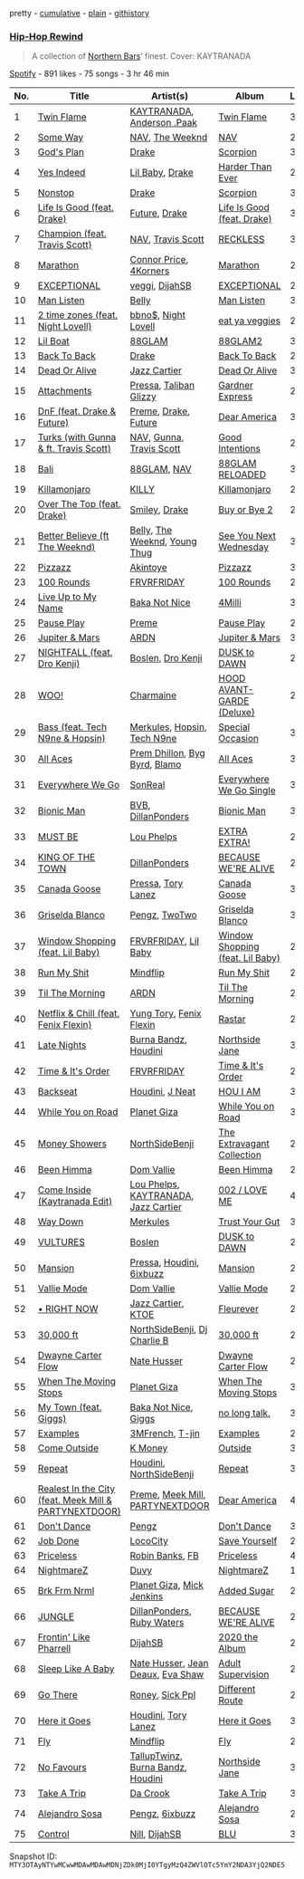 pretty - [cumulative](/playlists/cumulative/37i9dQZF1DXb9tg3GqJkNv.md) - [plain](/playlists/plain/37i9dQZF1DXb9tg3GqJkNv) - [githistory](https://github.githistory.xyz/mackorone/spotify-playlist-archive/blob/main/playlists/plain/37i9dQZF1DXb9tg3GqJkNv)

### [Hip\-Hop Rewind](https://open.spotify.com/playlist/37i9dQZF1DXb9tg3GqJkNv)

> A collection of <a href="https://open.spotify.com/playlist/37i9dQZF1DX59ogDi1Z2XL?si=75c9bb9755f54283">Northern Bars</a>’ finest\. Cover: KAYTRANADA

[Spotify](https://open.spotify.com/user/spotify) - 891 likes - 75 songs - 3 hr 46 min

| No. | Title | Artist(s) | Album | Length |
|---|---|---|---|---|
| 1 | [Twin Flame](https://open.spotify.com/track/15cYjzRUBRrDHn76GdxWiv) | [KAYTRANADA](https://open.spotify.com/artist/6qgnBH6iDM91ipVXv28OMu), [Anderson .Paak](https://open.spotify.com/artist/3jK9MiCrA42lLAdMGUZpwa) | [Twin Flame](https://open.spotify.com/album/1SzuRFxlqSZTIWUEE587Oy) | 3:52 |
| 2 | [Some Way](https://open.spotify.com/track/7zxRMhXxJMQCeDDg0rKAVo) | [NAV](https://open.spotify.com/artist/7rkW85dBwwrJtlHRDkJDAC), [The Weeknd](https://open.spotify.com/artist/1Xyo4u8uXC1ZmMpatF05PJ) | [NAV](https://open.spotify.com/album/4JR29CNW14Zc4Z5vflxkoJ) | 2:59 |
| 3 | [God's Plan](https://open.spotify.com/track/6DCZcSspjsKoFjzjrWoCdn) | [Drake](https://open.spotify.com/artist/3TVXtAsR1Inumwj472S9r4) | [Scorpion](https://open.spotify.com/album/1ATL5GLyefJaxhQzSPVrLX) | 3:18 |
| 4 | [Yes Indeed](https://open.spotify.com/track/6vN77lE9LK6HP2DewaN6HZ) | [Lil Baby](https://open.spotify.com/artist/5f7VJjfbwm532GiveGC0ZK), [Drake](https://open.spotify.com/artist/3TVXtAsR1Inumwj472S9r4) | [Harder Than Ever](https://open.spotify.com/album/7yf9ZJyHRbp8sHtpDKfPpt) | 2:22 |
| 5 | [Nonstop](https://open.spotify.com/track/0TlLq3lA83rQOYtrqBqSct) | [Drake](https://open.spotify.com/artist/3TVXtAsR1Inumwj472S9r4) | [Scorpion](https://open.spotify.com/album/1ATL5GLyefJaxhQzSPVrLX) | 3:58 |
| 6 | [Life Is Good \(feat\. Drake\)](https://open.spotify.com/track/5yY9lUy8nbvjM1Uyo1Uqoc) | [Future](https://open.spotify.com/artist/1RyvyyTE3xzB2ZywiAwp0i), [Drake](https://open.spotify.com/artist/3TVXtAsR1Inumwj472S9r4) | [Life Is Good \(feat\. Drake\)](https://open.spotify.com/album/5uCEoLCj3ZZZ1EtzQdQWVl) | 3:57 |
| 7 | [Champion \(feat\. Travis Scott\)](https://open.spotify.com/track/6nO3tr47nr2P7f3hXb8JIo) | [NAV](https://open.spotify.com/artist/7rkW85dBwwrJtlHRDkJDAC), [Travis Scott](https://open.spotify.com/artist/0Y5tJX1MQlPlqiwlOH1tJY) | [RECKLESS](https://open.spotify.com/album/1hTrdWpdPEeXHQWc9GmpxZ) | 3:15 |
| 8 | [Marathon](https://open.spotify.com/track/6TVqffNTpDAlfCtDIKyFbZ) | [Connor Price](https://open.spotify.com/artist/5zixe6AbgXPqt4c1uSl94L), [4Korners](https://open.spotify.com/artist/3OkT1SRceq0PfwGWmTvFab) | [Marathon](https://open.spotify.com/album/0kxzCodCyY6zf1KJMR8tCm) | 2:16 |
| 9 | [EXCEPTIONAL](https://open.spotify.com/track/02oVra8RWdAYaKbdinrfRC) | [veggi](https://open.spotify.com/artist/1hrOvw6197WGlXcIBJAp7v), [DijahSB](https://open.spotify.com/artist/4H9N7llvyhoddyD2oIrXWt) | [EXCEPTIONAL](https://open.spotify.com/album/2bCu6FoQW3rXWUqdAsfof2) | 2:17 |
| 10 | [Man Listen](https://open.spotify.com/track/5GoGjEsPvr0McJQiGGCnws) | [Belly](https://open.spotify.com/artist/0FOWNUFHPnMy0vOw1siGqi) | [Man Listen](https://open.spotify.com/album/1AAaWeadQaRO6Vab1u3qyU) | 3:03 |
| 11 | [2 time zones \(feat\. Night Lovell\)](https://open.spotify.com/track/5d2fEfIzQz67c3YQ2trVnE) | [bbno$](https://open.spotify.com/artist/41X1TR6hrK8Q2ZCpp2EqCz), [Night Lovell](https://open.spotify.com/artist/2y246nnP9pQT0E6v3ZMMOO) | [eat ya veggies](https://open.spotify.com/album/6iMshsixZe8oMteQdln5kp) | 2:41 |
| 12 | [Lil Boat](https://open.spotify.com/track/3Zcv9IeYgCvEhxFTfsduaQ) | [88GLAM](https://open.spotify.com/artist/2I9SLklAOG0vdMiUUMNxRl) | [88GLAM2](https://open.spotify.com/album/1BgPkFMgud3lmEc6enZsjd) | 3:00 |
| 13 | [Back To Back](https://open.spotify.com/track/5lFDtgWsjRJu8fPOAyJIAK) | [Drake](https://open.spotify.com/artist/3TVXtAsR1Inumwj472S9r4) | [Back To Back](https://open.spotify.com/album/79qV4McLzhs8U3FyRKnocz) | 2:50 |
| 14 | [Dead Or Alive](https://open.spotify.com/track/6ekV6MGnPTuCOnjB4VcWGc) | [Jazz Cartier](https://open.spotify.com/artist/0sc5zYshOdiFD4ayqMrJbJ) | [Dead Or Alive](https://open.spotify.com/album/3TDEhWhq4igbjoquhj8NOp) | 3:14 |
| 15 | [Attachments](https://open.spotify.com/track/1SedJ3dLWoCqnPIGeEMUJH) | [Pressa](https://open.spotify.com/artist/5olrQpDroHT7sjmYWMLivy), [Taliban Glizzy](https://open.spotify.com/artist/2J4wmwS5YSjQKzEEM7AiJh) | [Gardner Express](https://open.spotify.com/album/24nydg8i966CawS06yCtZh) | 2:51 |
| 16 | [DnF \(feat\. Drake & Future\)](https://open.spotify.com/track/5EMKS6mLi4JprJxy8IGdhT) | [Preme](https://open.spotify.com/artist/0bdJZl7TDeiymDYzMJnVh2), [Drake](https://open.spotify.com/artist/3TVXtAsR1Inumwj472S9r4), [Future](https://open.spotify.com/artist/1RyvyyTE3xzB2ZywiAwp0i) | [Dear America](https://open.spotify.com/album/4ph77Ne0Z4oktYiXHDSH3G) | 3:25 |
| 17 | [Turks \(with Gunna & ft\. Travis Scott\)](https://open.spotify.com/track/7IMwEtpAiJanqF6vQteZN2) | [NAV](https://open.spotify.com/artist/7rkW85dBwwrJtlHRDkJDAC), [Gunna](https://open.spotify.com/artist/2hlmm7s2ICUX0LVIhVFlZQ), [Travis Scott](https://open.spotify.com/artist/0Y5tJX1MQlPlqiwlOH1tJY) | [Good Intentions](https://open.spotify.com/album/0jk3nAmtiIfwLU4CvDDMaS) | 2:41 |
| 18 | [Bali](https://open.spotify.com/track/4y5tKWeAUcaFE6O8Fa8XsY) | [88GLAM](https://open.spotify.com/artist/2I9SLklAOG0vdMiUUMNxRl), [NAV](https://open.spotify.com/artist/7rkW85dBwwrJtlHRDkJDAC) | [88GLAM RELOADED](https://open.spotify.com/album/5FqQFZh4GPzYuEXJCXYd36) | 3:05 |
| 19 | [Killamonjaro](https://open.spotify.com/track/537l7spEsGg6aWl6Y9eKAs) | [KILLY](https://open.spotify.com/artist/0gCGZZ1Ibo5QsOnll977PD) | [Killamonjaro](https://open.spotify.com/album/7IXOHbcGCzApTTInOsIbCB) | 2:58 |
| 20 | [Over The Top \(feat\. Drake\)](https://open.spotify.com/track/22ruOqBqBRiZDiXFud4OXa) | [Smiley](https://open.spotify.com/artist/6jeg7JBX9J9097esK752iR), [Drake](https://open.spotify.com/artist/3TVXtAsR1Inumwj472S9r4) | [Buy or Bye 2](https://open.spotify.com/album/2ioMOjxtndeNFrssEFnIjF) | 2:33 |
| 21 | [Better Believe \(ft The Weeknd\)](https://open.spotify.com/track/2WN7xpcY4zmcqF57HFEGZY) | [Belly](https://open.spotify.com/artist/0FOWNUFHPnMy0vOw1siGqi), [The Weeknd](https://open.spotify.com/artist/1Xyo4u8uXC1ZmMpatF05PJ), [Young Thug](https://open.spotify.com/artist/50co4Is1HCEo8bhOyUWKpn) | [See You Next Wednesday](https://open.spotify.com/album/7jJsNB4u538DpyZckBEKsB) | 3:26 |
| 22 | [Pizzazz](https://open.spotify.com/track/0h82txCyS3TGgW0F31gew5) | [Akintoye](https://open.spotify.com/artist/1EgCxqT8GgE5oXX3PkeGhq) | [Pizzazz](https://open.spotify.com/album/53LZZfDTXEmbo9uhV70uTL) | 3:11 |
| 23 | [100 Rounds](https://open.spotify.com/track/5sJwRlYM8Wg9vGrfe0FNTO) | [FRVRFRIDAY](https://open.spotify.com/artist/2jwmP4TgzTGqjCfcXMDayW) | [100 Rounds](https://open.spotify.com/album/405f18dnyh3ElPJj1tkshp) | 2:12 |
| 24 | [Live Up to My Name](https://open.spotify.com/track/79KZAInFkxA0XLukZCGzvh) | [Baka Not Nice](https://open.spotify.com/artist/3yvCFkK57FXH7JIwZQ5CmU) | [4Milli](https://open.spotify.com/album/28vYZP2mGD54CUoY0lPUr2) | 3:00 |
| 25 | [Pause Play](https://open.spotify.com/track/4Yxs4En3TdQY0oQswXJheQ) | [Preme](https://open.spotify.com/artist/0bdJZl7TDeiymDYzMJnVh2) | [Pause Play](https://open.spotify.com/album/1fzRm9tToQXOf1GwXWP0MT) | 2:44 |
| 26 | [Jupiter & Mars](https://open.spotify.com/track/6YwwmcamIeDCOBQC8yrgxA) | [ARDN](https://open.spotify.com/artist/5jxe5kzLkm5ICEy03BcLwo) | [Jupiter & Mars](https://open.spotify.com/album/4ncZCdSB9YcHmmK51P2ld1) | 3:16 |
| 27 | [NIGHTFALL \(feat\. Dro Kenji\)](https://open.spotify.com/track/04EvAhYmelTjLIxWzK7JLm) | [Boslen](https://open.spotify.com/artist/7mX72Bq2iXNr8fZdu23fQL), [Dro Kenji](https://open.spotify.com/artist/46fHMu9KxdQwcGV9xI1L9R) | [DUSK to DAWN](https://open.spotify.com/album/79YZv5y3Heiw4QZ6i77FTE) | 2:29 |
| 28 | [WOO!](https://open.spotify.com/track/5vYn0idAvSminM8fdyTB1U) | [Charmaine](https://open.spotify.com/artist/5cie6OioF2WHr2KflhcQGT) | [HOOD AVANT\-GARDE \(Deluxe\)](https://open.spotify.com/album/7MP5EdHUb1PxYW5SYv440k) | 2:48 |
| 29 | [Bass \(feat\. Tech N9ne & Hopsin\)](https://open.spotify.com/track/4fX0nbOg4zoGYsngVBtq4s) | [Merkules](https://open.spotify.com/artist/4oYZcPoj3q3DneXomtQBzg), [Hopsin](https://open.spotify.com/artist/7EWU4FhUJM1sZQgQKdENeT), [Tech N9ne](https://open.spotify.com/artist/6UBA15slIuadJ8h2lPRPos) | [Special Occasion](https://open.spotify.com/album/0m3fAxrcKWZ7S6sqWQKrUp) | 3:53 |
| 30 | [All Aces](https://open.spotify.com/track/6LZys87Q37Jr3RKWDFUkRF) | [Prem Dhillon](https://open.spotify.com/artist/6IP4VnqS1pOiQcPVP4zx0H), [Byg Byrd](https://open.spotify.com/artist/1QO8PBgZ3Cv1xtKyw9ihjT), [Blamo](https://open.spotify.com/artist/217YiebQLxLOSubsItInzR) | [All Aces](https://open.spotify.com/album/58xwAleBBDucWbz7xukMsh) | 3:21 |
| 31 | [Everywhere We Go](https://open.spotify.com/track/0vdbvgggS673fhvHdrU34E) | [SonReal](https://open.spotify.com/artist/2OlZK0VIzr7wQYSrj9bOvF) | [Everywhere We Go Single](https://open.spotify.com/album/69Vz9WpIGsDwUU8Czqapy2) | 3:18 |
| 32 | [Bionic Man](https://open.spotify.com/track/7x9DxO4BrMKsQlmN2vPURS) | [BVB](https://open.spotify.com/artist/7azVk8ZXv1yB4rOmPMZvUD), [DillanPonders](https://open.spotify.com/artist/1TlmLsx42aT281z8NWrKef) | [Bionic Man](https://open.spotify.com/album/4Wm4hGN6m5ZaaFm1LyTtkd) | 3:12 |
| 33 | [MUST BE](https://open.spotify.com/track/0lO5zEKJ60lvz8X192p3WK) | [Lou Phelps](https://open.spotify.com/artist/74EhQOxqIuZSj1wsMLQabN) | [EXTRA EXTRA!](https://open.spotify.com/album/2e6cYARtMKZUhYqD7WXXa1) | 2:25 |
| 34 | [KING OF THE TOWN](https://open.spotify.com/track/7h1t1cI0DOSZQ0jHm3u0zA) | [DillanPonders](https://open.spotify.com/artist/1TlmLsx42aT281z8NWrKef) | [BECAUSE WE'RE ALIVE](https://open.spotify.com/album/6wZMRN2p4tG53w6ixx16wS) | 2:31 |
| 35 | [Canada Goose](https://open.spotify.com/track/0c473vwMZxxXcdhHay62PN) | [Pressa](https://open.spotify.com/artist/5olrQpDroHT7sjmYWMLivy), [Tory Lanez](https://open.spotify.com/artist/2jku7tDXc6XoB6MO2hFuqg) | [Canada Goose](https://open.spotify.com/album/4x2T0CZ0uxbA3Z6hL1Vq14) | 3:55 |
| 36 | [Griselda Blanco](https://open.spotify.com/track/5TuREdxaWbjceZbX1945f8) | [Pengz](https://open.spotify.com/artist/6MtptleIGJ3C7lOpGf9Hxc), [TwoTwo](https://open.spotify.com/artist/3H6Mld9y4gFvW3LDEJUUoQ) | [Griselda Blanco](https://open.spotify.com/album/17LK6OSJ1oVihjzSHYIiMj) | 3:27 |
| 37 | [Window Shopping \(feat\. Lil Baby\)](https://open.spotify.com/track/5RmUd1skWw9kMFlxPgfcYW) | [FRVRFRIDAY](https://open.spotify.com/artist/2jwmP4TgzTGqjCfcXMDayW), [Lil Baby](https://open.spotify.com/artist/5f7VJjfbwm532GiveGC0ZK) | [Window Shopping \(feat\. Lil Baby\)](https://open.spotify.com/album/1ihYyrjsmkOCAYAMaHZv1J) | 2:40 |
| 38 | [Run My Shit](https://open.spotify.com/track/7zVVkNOKWMd46nwMUgHPmL) | [Mindflip](https://open.spotify.com/artist/1EH4lsraLQb7WNDW5h4sKi) | [Run My Shit](https://open.spotify.com/album/2oL7uPcbVkIEOV3oCIfC7K) | 2:53 |
| 39 | [Til The Morning](https://open.spotify.com/track/4pvUifF5EPmy70TsS7nDI7) | [ARDN](https://open.spotify.com/artist/5jxe5kzLkm5ICEy03BcLwo) | [Til The Morning](https://open.spotify.com/album/5Iedaq7J17gvFEATBmfLOC) | 2:10 |
| 40 | [Netflix & Chill \(feat\. Fenix Flexin\)](https://open.spotify.com/track/5pgOjtwyKuzOVj8QAMKdJB) | [Yung Tory](https://open.spotify.com/artist/392I9I5QMSyoA0FmI5pVfx), [Fenix Flexin](https://open.spotify.com/artist/63GIj2yhFvX1Bzphb9JgVb) | [Rastar](https://open.spotify.com/album/7DX9n6FpPSaZ6IQ4ZCNpag) | 2:53 |
| 41 | [Late Nights](https://open.spotify.com/track/4tFWHvXkGeJPH0hLeq3c06) | [Burna Bandz](https://open.spotify.com/artist/6wyGyjn9ixZDXBwcapqapJ), [Houdini](https://open.spotify.com/artist/2Ruhhm5oH4pxgsEUVZcaHm) | [Northside Jane](https://open.spotify.com/album/1uph0O7y4ETNY5U7ZgRlEH) | 3:48 |
| 42 | [Time & It's Order](https://open.spotify.com/track/6SCl4VK0Dq3jFe7U8D9k7D) | [FRVRFRIDAY](https://open.spotify.com/artist/2jwmP4TgzTGqjCfcXMDayW) | [Time & It's Order](https://open.spotify.com/album/5k0XSTYg5WgESO7PolSjkV) | 2:15 |
| 43 | [Backseat](https://open.spotify.com/track/13YxiBp1U1ZLgnlFKuYr1v) | [Houdini](https://open.spotify.com/artist/2Ruhhm5oH4pxgsEUVZcaHm), [J Neat](https://open.spotify.com/artist/1sxzn6d0We1Q0RKxPE2BCu) | [HOU I AM](https://open.spotify.com/album/1HwDQQcBmrcqR9gIptEj7x) | 3:48 |
| 44 | [While You on Road](https://open.spotify.com/track/7lUdvbrsHvoUfqBt7JOwkZ) | [Planet Giza](https://open.spotify.com/artist/332mFY6yBda91AsIOSKirG) | [While You on Road](https://open.spotify.com/album/3DfkG12XAd1TGx9F5wNMCC) | 3:02 |
| 45 | [Money Showers](https://open.spotify.com/track/776uQXP7W3PhaLF7OoieS3) | [NorthSideBenji](https://open.spotify.com/artist/2EzNKTHTCUaHUkKaNFUH8d) | [The Extravagant Collection](https://open.spotify.com/album/2gd9dLTFgRz8rhUGSuu3Sq) | 2:21 |
| 46 | [Been Himma](https://open.spotify.com/track/5G9i6PTCmXdOVmUfDRlc6t) | [Dom Vallie](https://open.spotify.com/artist/7z29vXpa0PYA6mngEsWNXk) | [Been Himma](https://open.spotify.com/album/526OhvWv7oWC5xTrwG75Cq) | 2:46 |
| 47 | [Come Inside \(Kaytranada Edit\)](https://open.spotify.com/track/3jQL0t4Jg4EZ77oNEvjEtN) | [Lou Phelps](https://open.spotify.com/artist/74EhQOxqIuZSj1wsMLQabN), [KAYTRANADA](https://open.spotify.com/artist/6qgnBH6iDM91ipVXv28OMu), [Jazz Cartier](https://open.spotify.com/artist/0sc5zYshOdiFD4ayqMrJbJ) | [002 / LOVE ME](https://open.spotify.com/album/06tuQubTO3GAXGOcMtfHok) | 4:26 |
| 48 | [Way Down](https://open.spotify.com/track/6uX0BTiAfFYBCm2zWBZbgd) | [Merkules](https://open.spotify.com/artist/4oYZcPoj3q3DneXomtQBzg) | [Trust Your Gut](https://open.spotify.com/album/5DmoSgxVksKJj8BizPuhfN) | 3:49 |
| 49 | [VULTURES](https://open.spotify.com/track/0gTmo8jEPfVnAFBKN0jndQ) | [Boslen](https://open.spotify.com/artist/7mX72Bq2iXNr8fZdu23fQL) | [DUSK to DAWN](https://open.spotify.com/album/79YZv5y3Heiw4QZ6i77FTE) | 2:30 |
| 50 | [Mansion](https://open.spotify.com/track/7yWPBTrbUO3VmIsD6hLhGf) | [Pressa](https://open.spotify.com/artist/5olrQpDroHT7sjmYWMLivy), [Houdini](https://open.spotify.com/artist/2Ruhhm5oH4pxgsEUVZcaHm), [6ixbuzz](https://open.spotify.com/artist/0esldOhgJb5AkjUre9EgLk) | [Mansion](https://open.spotify.com/album/1nwyxrszUQuWwdwgIKw02E) | 2:46 |
| 51 | [Vallie Mode](https://open.spotify.com/track/6c9JGhWjQgGydAxlS49f8Y) | [Dom Vallie](https://open.spotify.com/artist/7z29vXpa0PYA6mngEsWNXk) | [Vallie Mode](https://open.spotify.com/album/0y1MaVOQk1jI3VTHlKQ6uN) | 2:28 |
| 52 | [• RIGHT NOW](https://open.spotify.com/track/1L5iqYFGMpKnmNjMgtiq0k) | [Jazz Cartier](https://open.spotify.com/artist/0sc5zYshOdiFD4ayqMrJbJ), [KTOE](https://open.spotify.com/artist/597u4DRndwoUDP5uJNOJ0L) | [Fleurever](https://open.spotify.com/album/3eUG46qXFv43R7IzZARnPH) | 2:22 |
| 53 | [30,000 ft](https://open.spotify.com/track/2zR8U7MLwxlLf7xkAew9BR) | [NorthSideBenji](https://open.spotify.com/artist/2EzNKTHTCUaHUkKaNFUH8d), [Dj Charlie B](https://open.spotify.com/artist/0mSZAfNTdQcxi9IIBF6TS5) | [30,000 ft](https://open.spotify.com/album/4pe6ylc2vjCU7zQ6EI8ayn) | 2:37 |
| 54 | [Dwayne Carter Flow](https://open.spotify.com/track/570V1YeIjY18g0OgQViBCg) | [Nate Husser](https://open.spotify.com/artist/5o4gKYJ99ROV1yye1v9Sh4) | [Dwayne Carter Flow](https://open.spotify.com/album/0DN87LYvjreENZHFUCbk6d) | 2:10 |
| 55 | [When The Moving Stops](https://open.spotify.com/track/3iEwa9W9ls7vLbZbe7vgSr) | [Planet Giza](https://open.spotify.com/artist/332mFY6yBda91AsIOSKirG) | [When The Moving Stops](https://open.spotify.com/album/3NYk6nuDZeY65D7L5jesl8) | 3:28 |
| 56 | [My Town \(feat\. Giggs\)](https://open.spotify.com/track/41l1RaDtTRnSPsy22JUFVC) | [Baka Not Nice](https://open.spotify.com/artist/3yvCFkK57FXH7JIwZQ5CmU), [Giggs](https://open.spotify.com/artist/3S0tlB4fE7ChxI2pWz8Xip) | [no long talk.](https://open.spotify.com/album/3RIerAmfvbXRl9uFX3UZyT) | 3:18 |
| 57 | [Examples](https://open.spotify.com/track/44p4I5E6fECcUdbX53K8Ze) | [3MFrench](https://open.spotify.com/artist/7MPnGqTzCsarDScihWka1x), [T\-jin](https://open.spotify.com/artist/6rSB5wNriTJ9FOXwhkCNgN) | [Examples](https://open.spotify.com/album/3ZgKOfE40puoOrXkQK1Srq) | 2:36 |
| 58 | [Come Outside](https://open.spotify.com/track/7gNWSel87rqEok1YXGhrlf) | [K Money](https://open.spotify.com/artist/3WC4zw6QqkpKgs9rqk6ot6) | [Outside](https://open.spotify.com/album/4iSl2W2gcqqEsSs1UA7Gmg) | 3:18 |
| 59 | [Repeat](https://open.spotify.com/track/3KFef9uMAxT4gyS2fEi9vd) | [Houdini](https://open.spotify.com/artist/2Ruhhm5oH4pxgsEUVZcaHm), [NorthSideBenji](https://open.spotify.com/artist/2EzNKTHTCUaHUkKaNFUH8d) | [Repeat](https://open.spotify.com/album/5tUI7R1lHw5Lk6nUENIgtG) | 3:28 |
| 60 | [Realest In the City \(feat\. Meek Mill & PARTYNEXTDOOR\)](https://open.spotify.com/track/1kKfLv5RsxxQb6afxfIgsz) | [Preme](https://open.spotify.com/artist/0bdJZl7TDeiymDYzMJnVh2), [Meek Mill](https://open.spotify.com/artist/20sxb77xiYeusSH8cVdatc), [PARTYNEXTDOOR](https://open.spotify.com/artist/2HPaUgqeutzr3jx5a9WyDV) | [Dear America](https://open.spotify.com/album/4ph77Ne0Z4oktYiXHDSH3G) | 4:05 |
| 61 | [Don't Dance](https://open.spotify.com/track/5pPjRodJAYNwVXSRekq40W) | [Pengz](https://open.spotify.com/artist/6MtptleIGJ3C7lOpGf9Hxc) | [Don't Dance](https://open.spotify.com/album/20cF35OrxFwHvEnnJqvWCX) | 3:17 |
| 62 | [Job Done](https://open.spotify.com/track/30TjGnttNF0xb14fZwf6pC) | [LocoCity](https://open.spotify.com/artist/3F8zBQBtVl3lb2bEQHBFou) | [Save Yourself](https://open.spotify.com/album/3PTji8JGoC9hdONYRuZQPA) | 2:19 |
| 63 | [Priceless](https://open.spotify.com/track/2Ai10rvOZla3w0GZXuuFSp) | [Robin Banks](https://open.spotify.com/artist/46qgq6hZewSGvjR5kmT3jE), [FB](https://open.spotify.com/artist/5bDOWnyQ73utiM8fCtv1Ar) | [Priceless](https://open.spotify.com/album/3IkBPsHdtfjTozntH3W9ek) | 4:32 |
| 64 | [NightmareZ](https://open.spotify.com/track/6VY3ID6avXR4EyraG6SDKz) | [Duvy](https://open.spotify.com/artist/3HShZ9OYr5GdhHI8DU9Yzy) | [NightmareZ](https://open.spotify.com/album/2Penu08dmmkH4PNmevsh4c) | 1:49 |
| 65 | [Brk Frm Nrml](https://open.spotify.com/track/4Da8BX0odlupbRhjc4QmED) | [Planet Giza](https://open.spotify.com/artist/332mFY6yBda91AsIOSKirG), [Mick Jenkins](https://open.spotify.com/artist/1FvjvACFvko2Z91IvDljrx) | [Added Sugar](https://open.spotify.com/album/1EqGwkiaYljCmwbpzPO5d6) | 2:40 |
| 66 | [JUNGLE](https://open.spotify.com/track/2XHUkLHYKnkBzV4xppzeOx) | [DillanPonders](https://open.spotify.com/artist/1TlmLsx42aT281z8NWrKef), [Ruby Waters](https://open.spotify.com/artist/5ybU1P0ufoGH5CMclUKebd) | [BECAUSE WE'RE ALIVE](https://open.spotify.com/album/6wZMRN2p4tG53w6ixx16wS) | 2:34 |
| 67 | [Frontin' Like Pharrell](https://open.spotify.com/track/2evdaJj8y2xdWuCTBroDqw) | [DijahSB](https://open.spotify.com/artist/4H9N7llvyhoddyD2oIrXWt) | [2020 the Album](https://open.spotify.com/album/4DvUwAekSAB7Uo1ue07Kmp) | 2:54 |
| 68 | [Sleep Like A Baby](https://open.spotify.com/track/2jpmO8XlofmTA3mXul68gK) | [Nate Husser](https://open.spotify.com/artist/5o4gKYJ99ROV1yye1v9Sh4), [Jean Deaux](https://open.spotify.com/artist/4JqpJeNOhP6bAkolNMLwFg), [Eva Shaw](https://open.spotify.com/artist/638CPU1xRHUo6AmfZe3F2c) | [Adult Supervision](https://open.spotify.com/album/5bM9enlXLb0rtI6aj6QHlS) | 2:46 |
| 69 | [Go There](https://open.spotify.com/track/3BIouEzekdzTJYtR9fmYRA) | [Roney](https://open.spotify.com/artist/2nGZqSJU7K5mkZCjxSlu5J), [Sick Ppl](https://open.spotify.com/artist/1SCwj7fCt2DeYIYNQoGxp0) | [Different Route](https://open.spotify.com/album/1W8pJAcbgIrU8QSPinu1s2) | 2:08 |
| 70 | [Here it Goes](https://open.spotify.com/track/0TGWqVxhdfAyRHTqF3fsYo) | [Houdini](https://open.spotify.com/artist/2Ruhhm5oH4pxgsEUVZcaHm), [Tory Lanez](https://open.spotify.com/artist/2jku7tDXc6XoB6MO2hFuqg) | [Here it Goes](https://open.spotify.com/album/1p93XxxZlLPV5O7kVC64jO) | 3:09 |
| 71 | [Fly](https://open.spotify.com/track/6jawC4HnwfnVzb7vCbN8Mt) | [Mindflip](https://open.spotify.com/artist/1EH4lsraLQb7WNDW5h4sKi) | [Fly](https://open.spotify.com/album/5t0IgR1t1Xn4juP7Fb65nb) | 2:40 |
| 72 | [No Favours](https://open.spotify.com/track/2eTCpNzqUkZB6hsHE2hdki) | [TallupTwinz](https://open.spotify.com/artist/3hbs1fYfTGWbz623y1U9YL), [Burna Bandz](https://open.spotify.com/artist/6wyGyjn9ixZDXBwcapqapJ), [Houdini](https://open.spotify.com/artist/2Ruhhm5oH4pxgsEUVZcaHm) | [Northside Jane](https://open.spotify.com/album/1uph0O7y4ETNY5U7ZgRlEH) | 3:41 |
| 73 | [Take A Trip](https://open.spotify.com/track/0C5XDxZ4ko10KK8syW6gG2) | [Da Crook](https://open.spotify.com/artist/6KdGtfP7YDHgFdpdo0lc9g) | [Take A Trip](https://open.spotify.com/album/0vaCHXXAHJ4dehOrHhbR3i) | 3:14 |
| 74 | [Alejandro Sosa](https://open.spotify.com/track/7E6dftnR9rRdXfBXn2eZow) | [Pengz](https://open.spotify.com/artist/6MtptleIGJ3C7lOpGf9Hxc), [6ixbuzz](https://open.spotify.com/artist/0esldOhgJb5AkjUre9EgLk) | [Alejandro Sosa](https://open.spotify.com/album/3XfyFPyRFhyG3PubBvv4kF) | 2:43 |
| 75 | [Control](https://open.spotify.com/track/1zsIwMmM20gvGU7YzPXKF8) | [Nill](https://open.spotify.com/artist/2Ig1qV7rQGQtBWKa8mynIl), [DijahSB](https://open.spotify.com/artist/4H9N7llvyhoddyD2oIrXWt) | [BLU](https://open.spotify.com/album/46SotNSwVlaHGFmSxCHOV1) | 3:28 |

Snapshot ID: `MTY3OTAyNTYwMCwwMDAwMDAwMDNjZDk0MjI0YTgyMzQ4ZWVlOTc5YmY2NDA3YjQ2NDE5`
